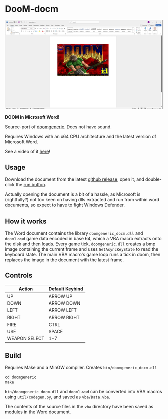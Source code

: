 # DooM-docm

![LOGO](screenshots/0.png)

**DOOM in Microsoft Word!**

Source-port of [doomgeneric](https://github.com/ozkl/doomgeneric). Does not have sound.

Requires Windows with an x64 CPU architecture and the latest version of Microsoft Word.

See a video of it [here](https://youtu.be/G3XoOCMnSNg)!

## Usage

Download the document from the latest [github release](https://github.com/wojciech-graj/doom-docm/releases), open it, and double-click the [run button](screenshots/1.png).

Actually opening the document is a bit of a hassle, as Microsoft is (rightfully?) not too keen on having dlls extracted and run from within word documents, so expect to have to fight Windows Defender.

## How it works

The Word document contains the library `doomgeneric_docm.dll` and `doom1.wad` game data encoded in base 64, which a VBA macro extracts onto the disk and then loads. Every game tick, `doomgeneric.dll` creates a bmp image containing the current frame and uses `GetAsyncKeyState` to read the keyboard state. The main VBA macro's game loop runs a tick in doom, then replaces the image in the document with the latest frame.

## Controls

| Action        | Default Keybind |
|---------------|-----------------|
| UP            | ARROW UP        |
| DOWN          | ARROW DOWN      |
| LEFT          | ARROW LEFT      |
| RIGHT         | ARROW RIGHT     |
| FIRE          | CTRL            |
| USE           | SPACE           |
| WEAPON SELECT | 1-7             |

## Build
Requires Make and a MinGW compiler. Creates `bin/doomgeneric_docm.dll`
```
cd doomgeneric
make
```

`bin/doomgeneric_docm.dll` and `doom1.wad` can be converted into VBA macros using `util/codegen.py`, and saved as `vba/Data.vba`.

The contents of the source files in the `vba` directory have been saved as modules in the Word document.
